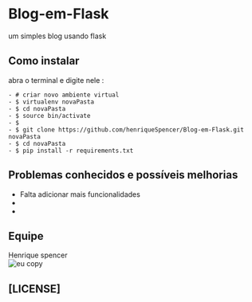 # Blog-em-Flask
um simples blog usando flask

**Como instalar**
------------------
abra o terminal e digite nele :

	- # criar novo ambiente virtual
	- $ virtualenv novaPasta
	- $ cd novaPasta
	- $ source bin/activate
	- $
	- $ git clone https://github.com/henriqueSpencer/Blog-em-Flask.git novaPasta
	- $ cd novaPasta
	- $ pip install -r requirements.txt
	


**Problemas conhecidos e possíveis melhorias**
------------------

- Falta adicionar mais funcionalidades
-
- 

## Equipe
Henrique spencer<br/>
![eu copy](https://user-images.githubusercontent.com/19451652/30993612-2d93c5f6-a486-11e7-93ad-282acad1fb00.jpg)

 
## [LICENSE]

